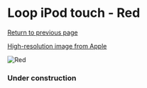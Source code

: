 # Loop iPod touch - Red

[Return to previous page](/ipod_touch)

[High-resolution image from Apple](https://store.storeimages.cdn-apple.com/8756/as-images.apple.com/is/MD829?wid=4500&hei=4500&fmt=png)

<div style="width: 384px"><img src="/everysource/MD829.png" alt="Red"></div>

### Under construction
